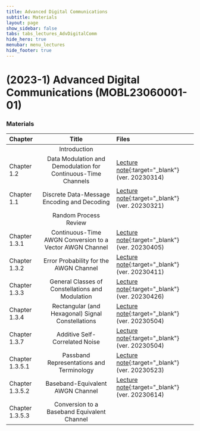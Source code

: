```yaml
---
title: Advanced Digital Communications
subtitle: Materials
layout: page
show_sidebar: false
tabs: tabs_lectures_AdvDigitalComm
hide_hero: true
menubar: menu_lectures
hide_footer: true
---
```


# (2023-1) Advanced Digital Communications (MOBL23060001-01)

### Materials

<!--Please check out the [Hanbat University LMS](https://cyber.hanbat.ac.kr){:target="_blank"}-->

| Chapter | Title | Files |
|:---|:---:|:---|
|  | Introduction |  |
| Chapter 1.2 | Data Modulation and Demodulation for Continuous-Time Channels | [Lecture note](https://drive.google.com/file/d/1ObHDbhVfUoIDfP_H5RVeBNmFsq2Ljjjq/view?usp=sharing){:target="_blank"} (ver. 20230314) |
| Chapter 1.1 | Discrete Data-Message Encoding and Decoding | [Lecture note](https://drive.google.com/file/d/12kNkYi9ceSeavCCzF3i_U9rFNkr3SPpG/view?usp=sharing){:target="_blank"} (ver. 20230321) |
|  | Random Process Review |  |
| Chapter 1.3.1 | Continuous-Time AWGN Conversion to a Vector AWGN Channel | [Lecture note](https://drive.google.com/file/d/1WxYLrc8vraYE1OFhIoVmGgNSOBSuMwg8/view?usp=sharing){:target="_blank"} (ver. 20230405) |
| Chapter 1.3.2 | Error Probability for the AWGN Channel | [Lecture note](https://drive.google.com/file/d/1V0PNgJhp8cbCz5255yXnHY-MskhaVyw7/view?usp=sharing){:target="_blank"} (ver. 20230411) |
| Chapter 1.3.3 | General Classes of Constellations and Modulation | [Lecture note](https://drive.google.com/file/d/1NxXgf-fgU-kqxhOvSShu4EQMLmV72Md7/view?usp=sharing){:target="_blank"} (ver. 20230426) |
| Chapter 1.3.4 | Rectangular (and Hexagonal) Signal Constellations | [Lecture note](https://drive.google.com/file/d/1mO0tuc_ViBXmIFMx0M-vLh7D1jb6X6Bc/view?usp=sharing){:target="_blank"} (ver. 20230504) |
| Chapter 1.3.7 | Additive Self-Correlated Noise | [Lecture note](https://drive.google.com/file/d/1VopShFvUyqsx5PIAl27mJ_w--sCc8rom/view?usp=sharing){:target="_blank"} (ver. 20230504) |
| Chapter 1.3.5.1 | Passband Representations and Terminology | [Lecture note](https://drive.google.com/file/d/1kRzGbXsowwqmFGAXJlM7OKlUUSSzaMtS/view?usp=sharing){:target="_blank"} (ver. 20230523) |
| Chapter 1.3.5.2 | Baseband-Equivalent AWGN Channel | [Lecture note](https://drive.google.com/file/d/16Nmi9zoX9fZ_XzX5pg2fgcIBZUa3cWmF/view?usp=sharing){:target="_blank"} (ver. 20230614) |
| Chapter 1.3.5.3 | Conversion to a Baseband Equivalent Channel |  |